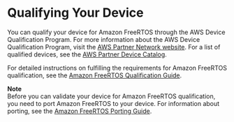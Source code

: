 # Qualifying Your Device<a name="qualification-guide"></a>

You can qualify your device for Amazon FreeRTOS through the AWS Device Qualification Program\. For more information about the AWS Device Qualification Program, visit the [AWS Partner Network website](https://aws.amazon.com/partners/dqp/)\. For a list of qualified devices, see the [AWS Partner Device Catalog](https://devices.amazonaws.com/search?page=1&sv=freertos)\.

For detailed instructions on fulfilling the requirements for Amazon FreeRTOS qualification, see the [Amazon FreeRTOS Qualification Guide](https://docs.aws.amazon.com/freertos/latest/qualificationguide/)\.

**Note**  
Before you can validate your device for Amazon FreeRTOS qualification, you need to port Amazon FreeRTOS to your device\. For information about porting, see the [Amazon FreeRTOS Porting Guide](https://docs.aws.amazon.com/freertos/latest/portingguide/)\.
